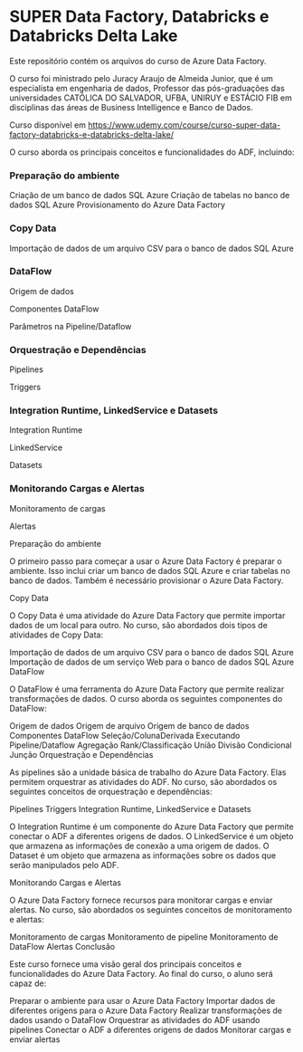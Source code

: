 # SUPER Data Factory, Databricks e Databricks Delta Lake

Este repositório contém os arquivos do curso de Azure Data Factory.

O curso foi ministrado pelo Juracy Araujo de Almeida Junior, que é um especialista em engenharia de dados, Professor das pós-graduações das universidades CATÓLICA DO SALVADOR, UFBA, UNIRUY e ESTÁCIO FIB em disciplinas das áreas de Business Intelligence e Banco de Dados.

Curso disponível em https://www.udemy.com/course/curso-super-data-factory-databricks-e-databricks-delta-lake/

O curso aborda os principais conceitos e funcionalidades do ADF, incluindo:

### Preparação do ambiente

Criação de um banco de dados SQL Azure
Criação de tabelas no banco de dados SQL Azure
Provisionamento do Azure Data Factory

### Copy Data

Importação de dados de um arquivo CSV para o banco de dados SQL Azure

### DataFlow

Origem de dados

Componentes DataFlow

Parâmetros na Pipeline/Dataflow

### Orquestração e Dependências

Pipelines

Triggers

### Integration Runtime, LinkedService e Datasets

Integration Runtime

LinkedService

Datasets

### Monitorando Cargas e Alertas

Monitoramento de cargas

Alertas

Preparação do ambiente

O primeiro passo para começar a usar o Azure Data Factory é preparar o ambiente. Isso inclui criar um banco de dados SQL Azure e criar tabelas no banco de dados. Também é necessário provisionar o Azure Data Factory.

Copy Data

O Copy Data é uma atividade do Azure Data Factory que permite importar dados de um local para outro. No curso, são abordados dois tipos de atividades de Copy Data:

Importação de dados de um arquivo CSV para o banco de dados SQL Azure
Importação de dados de um serviço Web para o banco de dados SQL Azure
DataFlow

O DataFlow é uma ferramenta do Azure Data Factory que permite realizar transformações de dados. O curso aborda os seguintes componentes do DataFlow:

Origem de dados
Origem de arquivo
Origem de banco de dados
Componentes DataFlow
Seleção/ColunaDerivada
Executando Pipeline/Dataflow
Agregação
Rank/Classificação
União
Divisão Condicional
Junção
Orquestração e Dependências

As pipelines são a unidade básica de trabalho do Azure Data Factory. Elas permitem orquestrar as atividades do ADF. No curso, são abordados os seguintes conceitos de orquestração e dependências:

Pipelines
Triggers
Integration Runtime, LinkedService e Datasets

O Integration Runtime é um componente do Azure Data Factory que permite conectar o ADF a diferentes origens de dados. O LinkedService é um objeto que armazena as informações de conexão a uma origem de dados. O Dataset é um objeto que armazena as informações sobre os dados que serão manipulados pelo ADF.

Monitorando Cargas e Alertas

O Azure Data Factory fornece recursos para monitorar cargas e enviar alertas. No curso, são abordados os seguintes conceitos de monitoramento e alertas:

Monitoramento de cargas
Monitoramento de pipeline
Monitoramento de DataFlow
Alertas
Conclusão

Este curso fornece uma visão geral dos principais conceitos e funcionalidades do Azure Data Factory. Ao final do curso, o aluno será capaz de:

Preparar o ambiente para usar o Azure Data Factory
Importar dados de diferentes origens para o Azure Data Factory
Realizar transformações de dados usando o DataFlow
Orquestrar as atividades do ADF usando pipelines
Conectar o ADF a diferentes origens de dados
Monitorar cargas e enviar alertas


